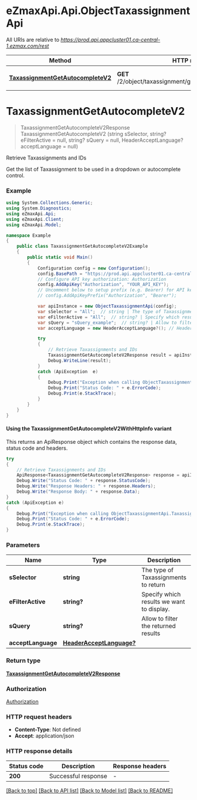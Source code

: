 # eZmaxApi.Api.ObjectTaxassignmentApi

All URIs are relative to *https://prod.api.appcluster01.ca-central-1.ezmax.com/rest*

| Method | HTTP request | Description |
|--------|--------------|-------------|
| [**TaxassignmentGetAutocompleteV2**](ObjectTaxassignmentApi.md#taxassignmentgetautocompletev2) | **GET** /2/object/taxassignment/getAutocomplete/{sSelector} | Retrieve Taxassignments and IDs |

<a id="taxassignmentgetautocompletev2"></a>
# **TaxassignmentGetAutocompleteV2**
> TaxassignmentGetAutocompleteV2Response TaxassignmentGetAutocompleteV2 (string sSelector, string? eFilterActive = null, string? sQuery = null, HeaderAcceptLanguage? acceptLanguage = null)

Retrieve Taxassignments and IDs

Get the list of Taxassignment to be used in a dropdown or autocomplete control.

### Example
```csharp
using System.Collections.Generic;
using System.Diagnostics;
using eZmaxApi.Api;
using eZmaxApi.Client;
using eZmaxApi.Model;

namespace Example
{
    public class TaxassignmentGetAutocompleteV2Example
    {
        public static void Main()
        {
            Configuration config = new Configuration();
            config.BasePath = "https://prod.api.appcluster01.ca-central-1.ezmax.com/rest";
            // Configure API key authorization: Authorization
            config.AddApiKey("Authorization", "YOUR_API_KEY");
            // Uncomment below to setup prefix (e.g. Bearer) for API key, if needed
            // config.AddApiKeyPrefix("Authorization", "Bearer");

            var apiInstance = new ObjectTaxassignmentApi(config);
            var sSelector = "All";  // string | The type of Taxassignments to return
            var eFilterActive = "All";  // string? | Specify which results we want to display. (optional)  (default to Active)
            var sQuery = "sQuery_example";  // string? | Allow to filter the returned results (optional) 
            var acceptLanguage = new HeaderAcceptLanguage?(); // HeaderAcceptLanguage? |  (optional) 

            try
            {
                // Retrieve Taxassignments and IDs
                TaxassignmentGetAutocompleteV2Response result = apiInstance.TaxassignmentGetAutocompleteV2(sSelector, eFilterActive, sQuery, acceptLanguage);
                Debug.WriteLine(result);
            }
            catch (ApiException  e)
            {
                Debug.Print("Exception when calling ObjectTaxassignmentApi.TaxassignmentGetAutocompleteV2: " + e.Message);
                Debug.Print("Status Code: " + e.ErrorCode);
                Debug.Print(e.StackTrace);
            }
        }
    }
}
```

#### Using the TaxassignmentGetAutocompleteV2WithHttpInfo variant
This returns an ApiResponse object which contains the response data, status code and headers.

```csharp
try
{
    // Retrieve Taxassignments and IDs
    ApiResponse<TaxassignmentGetAutocompleteV2Response> response = apiInstance.TaxassignmentGetAutocompleteV2WithHttpInfo(sSelector, eFilterActive, sQuery, acceptLanguage);
    Debug.Write("Status Code: " + response.StatusCode);
    Debug.Write("Response Headers: " + response.Headers);
    Debug.Write("Response Body: " + response.Data);
}
catch (ApiException e)
{
    Debug.Print("Exception when calling ObjectTaxassignmentApi.TaxassignmentGetAutocompleteV2WithHttpInfo: " + e.Message);
    Debug.Print("Status Code: " + e.ErrorCode);
    Debug.Print(e.StackTrace);
}
```

### Parameters

| Name | Type | Description | Notes |
|------|------|-------------|-------|
| **sSelector** | **string** | The type of Taxassignments to return |  |
| **eFilterActive** | **string?** | Specify which results we want to display. | [optional] [default to Active] |
| **sQuery** | **string?** | Allow to filter the returned results | [optional]  |
| **acceptLanguage** | [**HeaderAcceptLanguage?**](HeaderAcceptLanguage?.md) |  | [optional]  |

### Return type

[**TaxassignmentGetAutocompleteV2Response**](TaxassignmentGetAutocompleteV2Response.md)

### Authorization

[Authorization](../README.md#Authorization)

### HTTP request headers

 - **Content-Type**: Not defined
 - **Accept**: application/json


### HTTP response details
| Status code | Description | Response headers |
|-------------|-------------|------------------|
| **200** | Successful response |  -  |

[[Back to top]](#) [[Back to API list]](../README.md#documentation-for-api-endpoints) [[Back to Model list]](../README.md#documentation-for-models) [[Back to README]](../README.md)

